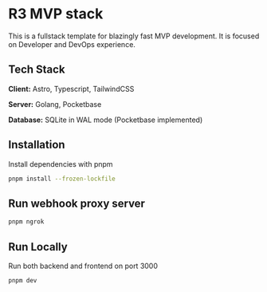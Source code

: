 # R3 MVP stack

This is a fullstack template for blazingly fast MVP development. It is focused on Developer and DevOps experience.

## Tech Stack

**Client:** Astro, Typescript, TailwindCSS

**Server:** Golang, Pocketbase

**Database:** SQLite in WAL mode (Pocketbase implemented)

## Installation

Install dependencies with pnpm

```bash
pnpm install --frozen-lockfile
```

## Run webhook proxy server

```sh
pnpm ngrok
```

## Run Locally

Run both backend and frontend on port 3000

```bash
pnpm dev
```
